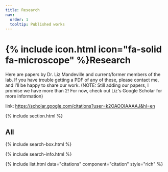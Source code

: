 ```yaml
---
title: Research
nav:
  order: 1
  tooltip: Published works
---
```


# {% include icon.html icon="fa-solid fa-microscope" %}Research

Here are papers by Dr. Liz Mandeville and current/former members of the lab. If you have trouble getting a PDF of any of these, please contact me, and I'll be happy to share our work. (NOTE: Still adding our papers, I promise we have more than 2! For now, check out Liz's Google Scholar for more information)

link: https://scholar.google.com/citations?user=k2OAOOIAAAAJ&hl=en

{% include section.html %}

## All

{% include search-box.html %}

{% include search-info.html %}

{% include list.html data="citations" component="citation" style="rich" %}
